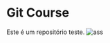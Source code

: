 # Git Course

Este é um repositório teste.
![ass](https://user-images.githubusercontent.com/29981082/49966339-e3b55a80-ff06-11e8-87f3-d24d915c7c2a.png)
